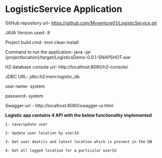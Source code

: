 # LogisticService Application

GitHub repository url- https://github.com/Myventure01/LogisticService.git

JAVA Version used- 8

Project build cmd- mvn clean install

Command to run the application- java -jar {projectlocation}/target/LogisticsDemo-0.0.1-SNAPSHOT.war

H2 database console url- http://localhost:8080/h2-console/

JDBC URL- jdbc:h2:mem:logistic_db

user name- system

password- system

Swagger-url - http://localhost:8080/swagger-ui.html

**Logistic app contains 4 API with the below functionality implemented**

    1- save/update user

    2- Update user location by userId

    3- Get user deatils and latest location which is present in the DB

    4- Get all logged location for a particular userId




